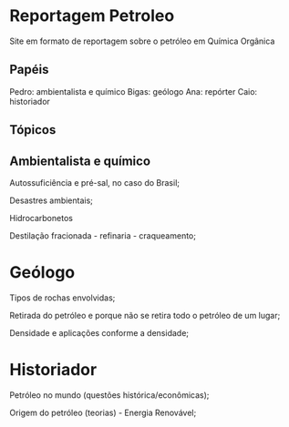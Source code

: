 # Reportagem Petroleo
Site em formato de reportagem sobre o petróleo em Química Orgânica

## Papéis 
Pedro: ambientalista e químico
Bigas: geólogo
Ana: repórter
Caio: historiador

## Tópicos

## Ambientalista e químico 

Autossuficiência e pré-sal, no caso do Brasil; 

Desastres ambientais; 

Hidrocarbonetos

Destilação fracionada - refinaria - craqueamento; 

# Geólogo

Tipos de rochas envolvidas;  

Retirada do petróleo e porque não se retira todo o petróleo de um lugar; 

Densidade e aplicações conforme a densidade; 

# Historiador

Petróleo no mundo (questões histórica/econômicas);

Origem do petróleo (teorias) - Energia Renovável; 

